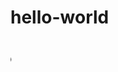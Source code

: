 # hello-world
<html>
<head>
<h1>
<Marquee direction="right">im Robert. And I am attempting to learn htmt! Using a Android tablet.
Hope it suffices? </Marquee>
</h1>
</head>
